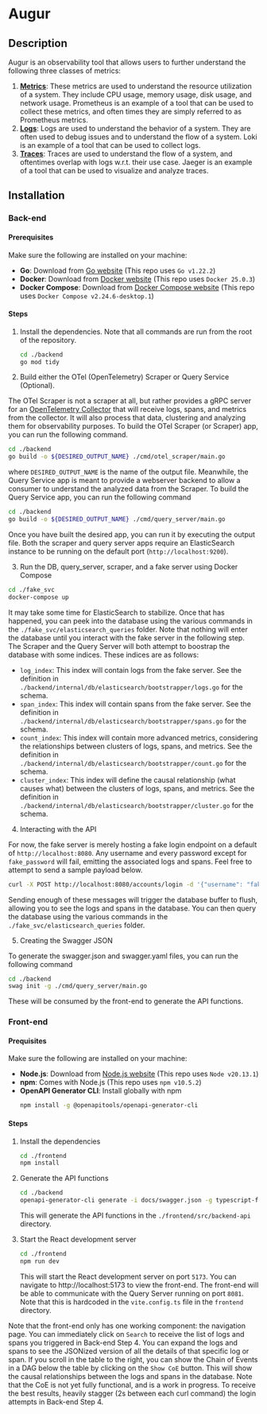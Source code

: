 # Augur

## Description
Augur is an observability tool that allows users to further understand the following three classes of metrics:
1. **[Metrics](https://opentelemetry.io/docs/concepts/signals/metrics/)**: These metrics are used to understand the resource utilization of a system.
   They include CPU usage, memory usage, disk usage, and network usage. Prometheus is an example of a tool that can be
   used to collect these metrics, and often times they are simply referred to as Prometheus metrics.
2. **[Logs](https://opentelemetry.io/docs/concepts/signals/logs/)**: Logs are used to understand the behavior of a system. They are often used to debug issues and to understand
   the flow of a system. Loki is an example of a tool that can be used to collect logs.
3. **[Traces](https://opentelemetry.io/docs/concepts/signals/traces/)**: Traces are used to understand the flow of a system, and oftentimes overlap with logs w.r.t. their use case.
   Jaeger is an example of a tool that can be used to visualize and analyze traces.

## Installation

### Back-end

#### Prerequisites
Make sure the following are installed on your machine:
- **Go**: Download from [Go website](https://go.dev/doc/install) (This repo uses `Go v1.22.2`)
- **Docker**: Download from [Docker website](https://docs.docker.com/get-docker/) (This repo uses `Docker 25.0.3`)
- **Docker Compose**: Download from [Docker Compose website](https://docs.docker.com/compose/install/) (This repo uses `Docker Compose v2.24.6-desktop.1`)

#### Steps
1. Install the dependencies. Note that all commands are run from the root of the repository.
    ```bash
    cd ./backend
    go mod tidy
    ```
2. Build either the OTel (OpenTelemetry) Scraper or Query Service (Optional).

The OTel Scraper is not a scraper at all, but rather provides a gRPC server for an [OpenTelemetry Collector](https://opentelemetry.io/docs/collector/)
that will receive logs, spans, and metrics from the collector. It will also process that data, clustering and
analyzing them for observability purposes. To build the OTel Scraper (or Scraper) app, you can run the following
command.
```bash
cd ./backend
go build -o ${DESIRED_OUTPUT_NAME} ./cmd/otel_scraper/main.go
```
where `DESIRED_OUTPUT_NAME` is the name of the output file. Meanwhile, the Query Service app is meant to provide a
webserver backend to allow a consumer to understand the analyzed data from the Scraper. To build the Query Service app,
you can run the following command
```bash
cd ./backend
go build -o ${DESIRED_OUTPUT_NAME} ./cmd/query_server/main.go
```
Once you have built the desired app, you can run it by executing the output file. Both the scraper and query server
apps require an ElasticSearch instance to be running on the default port (`http://localhost:9200`).

3. Run the DB, query_server, scraper, and a fake server using Docker Compose
```bash
cd ./fake_svc
docker-compose up
```
It may take some time for ElasticSearch to stabilize. Once that has happened, you can peek into the database using the 
various commands in the `./fake_svc/elasticsearch_queries` folder. Note that nothing will enter the database until 
you interact with the fake server in the following step. The Scraper and the Query Server will both attempt to boostrap 
the database with some indices. These indices are as follows:

- `log_index`: This index will contain logs from the fake server. See the definition in
  `./backend/internal/db/elasticsearch/bootstrapper/logs.go` for the schema.
- `span_index`: This index will contain spans from the fake server. See the definition in
  `./backend/internal/db/elasticsearch/bootstrapper/spans.go` for the schema.
- `count_index`: This index will contain more advanced metrics, considering the relationships between clusters
  of logs, spans, and metrics. See the definition in `./backend/internal/db/elasticsearch/bootstrapper/count.go` for the schema.
- `cluster_index`: This index will define the causal relationship (what causes what) between the clusters of logs, spans, and metrics.
  See the definition in `./backend/internal/db/elasticsearch/bootstrapper/cluster.go` for the schema.

4. Interacting with the API 

For now, the fake server is merely hosting a fake login endpoint on a default of `http://localhost:8080`. Any username 
and every password except for `fake_password` will fail, emitting the associated logs and spans. Feel free to attempt to send a sample payload below.
```bash
curl -X POST http://localhost:8080/accounts/login -d '{"username": "fake_username", "password": "fake_password"}'
```
Sending enough of these messages will trigger the database buffer to flush, allowing you to see the logs and spans in the
database. You can then query the database using the various commands in the `./fake_svc/elasticsearch_queries` folder.

5. Creating the Swagger JSON

To generate the swagger.json and swagger.yaml files, you can run the following command
```bash
cd ./backend
swag init -g ./cmd/query_server/main.go
```
These will be consumed by the front-end to generate the API functions.

### Front-end

#### Prequisites
Make sure the following are installed on your machine:
- **Node.js**: Download from [Node.js website](https://nodejs.org/en/download/) (This repo uses `Node v20.13.1`)
- **npm**: Comes with Node.js (This repo uses `npm v10.5.2`)
- **OpenAPI Generator CLI**: Install globally with npm
  ```bash
  npm install -g @openapitools/openapi-generator-cli
  ```

#### Steps

1. Install the dependencies
    ```bash
    cd ./frontend
    npm install
    ```
2. Generate the API functions

    ```bash
    cd ./backend
    openapi-generator-cli generate -i docs/swagger.json -g typescript-fetch -o ../frontend/src/backend_api
    ```

   This will generate the API functions in the `./frontend/src/backend-api` directory.


3. Start the React development server
    ```bash
    cd ./frontend
    npm run dev
    ```
   This will start the React development server on port `5173`. You can navigate to http://localhost:5173 to view the
   front-end. The front-end will be able to communicate with the Query Server running on port `8081`. Note that this is
   hardcoded in the `vite.config.ts` file in the `frontend` directory.

Note that the front-end only has one working component: the navigation page. You can immediately click on `Search` to
receive the list of logs and spans you triggered in Back-end Step 4. You can expand the logs and spans to see the
JSONized version of all the details of that specific log or span. If you scroll in the table to the right, you can show the Chain
of Events in a DAG below the table by clicking on the `Show CoE` button. This will show the causal relationships between the logs
and spans in the database. Note that the CoE is not yet fully functional, and is a work in progress. To receive the best results,
heavily stagger (2s between each curl command) the login attempts in Back-end Step 4.